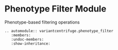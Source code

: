 # Phenotype Filter Module

Phenotype-based filtering operations

```{eval-rst}
.. automodule:: variantcentrifuge.phenotype_filter
   :members:
   :undoc-members:
   :show-inheritance:
```

